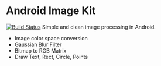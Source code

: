 # Android Image Kit
[![Build Status](https://travis-ci.org/jeziellago/android-image-kit.svg?branch=master)](https://travis-ci.org/jeziellago/android-image-kit)
Simple and clean image processing in Android.

- Image color space conversion
- Gaussian Blur Filter
- Bitmap to RGB Matrix
- Draw Text, Rect, Circle, Points
